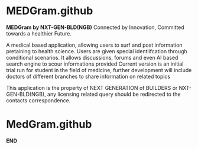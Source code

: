 # MEDGram.github
**MEDGram by NXT-GEN-BLD(NGB)**
Connected by Innovation, Committed towards a healthier Future.

A medical based application, allowing users to surf and post information pretaining to health science.
Users are given special identiifcation through conditional scenarios. It allows discussions, forums and even AI based search engine to scour informations provided
Current version is an initial trial run for student in the field of medicine, further development will include doctors of different branches to share information on related topics

This application is the property of NEXT GENERATION of BUILDERS or NXT-GEN-BLD(NGB), any licensing related query should be redirected to the contacts correspondence.

# MedGram.github 
**END**
